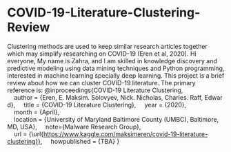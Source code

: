 # COVID-19-Literature-Clustering-Review
 Clustering methods are used to keep similar research articles together which may simplify researching on COVID-19 (Eren et al, 2020). 
Hi everyone, My name is Zahra, and I am skilled in knowledge discovery and predictive modeling using data mining techniques and Python programming, interested in machine learning specially deep learning. This project is a brief review about how we can cluster COVID-19 literature. The primary reference is:
@inproceedings{COVID-19 Literature Clustering,
    author = {Eren, E. Maksim. Solovyev, Nick. Nicholas, Charles. Raff, Edward},
    title = {COVID-19 Literature Clustering},
    year = {2020},
    month = {April},
    location = {University of Maryland Baltimore County (UMBC), Baltimore, MD, USA},
    note={Malware Research Group},
    url = {\url{https://www.kaggle.com/maksimeren/covid-19-literature-clustering}},
    howpublished = {TBA}
}
